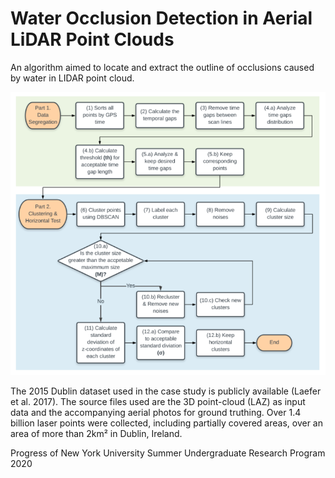 # Water Occlusion Detection in Aerial LiDAR Point Clouds
An algorithm aimed to locate and extract the outline of occlusions caused by water in LIDAR point cloud.

![Algorithm_Flowchart](https://github.com/WAngieZhao/Water-Occlusion-Detection-in-Aerial-LiDAR-Point-Clouds/blob/main/Algorithm_Flowchart.png)

The 2015 Dublin dataset used in the case study is publicly available  (Laefer et al. 2017). The source files used are the 3D point-cloud (LAZ) as input data and the accompanying aerial photos for ground truthing. Over 1.4 billion laser points were collected, including partially covered areas, over an area of more than 2km² in Dublin, Ireland.

Progress of New York University Summer Undergraduate Research Program 2020


